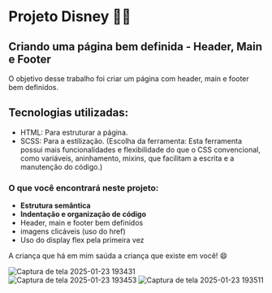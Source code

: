 # Projeto Disney 👸🏻

## Criando uma página bem definida - Header, Main e Footer 

O objetivo desse trabalho foi criar um página com header, main e footer bem definidos.

## Tecnologias utilizadas: 
- HTML: Para estruturar a página.
- SCSS: Para a estilização. (Escolha da ferramenta: Esta ferramenta possui mais funcionalidades e flexibilidade do que o CSS convencional, como variáveis, aninhamento, mixins, que facilitam a escrita e a manutenção do código.)

### O que você encontrará neste projeto:
- **Estrutura semântica**
- **Indentação e organização de código**
- Header, main e footer bem definidos
- imagens clicáveis (uso do href)
- Uso do display flex pela primeira vez


A criança que há em mim saúda a criança que existe em você!  😄

![Captura de tela 2025-01-23 193431](https://github.com/user-attachments/assets/685fdaf4-d965-4163-ba8b-0a376b92fba6)
![Captura de tela 2025-01-23 193453](https://github.com/user-attachments/assets/f43c0e63-1b22-4768-a4b8-d2777d6647e8)
![Captura de tela 2025-01-23 193511](https://github.com/user-attachments/assets/93fdad7b-1764-40c9-bb71-846dea68cb36)

